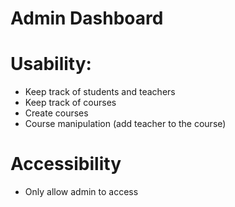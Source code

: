# Admin Dashboard
# Usability: 
+ Keep track of students and teachers
+ Keep track of courses
+ Create courses
+ Course manipulation (add teacher to the course)
# Accessibility
+ Only allow admin to access
